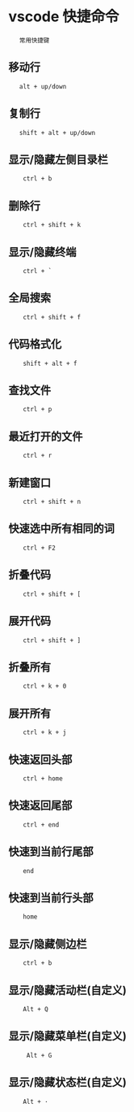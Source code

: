 # vscode 快捷命令

```
   常用快捷键
```

## 移动行

```
   alt + up/down
```


## 复制行

```
   shift + alt + up/down
```

## 显示/隐藏左侧目录栏
    
```
    ctrl + b
```

## 删除行   
 
```
    ctrl + shift + k
```

## 显示/隐藏终端

```
    ctrl + `
```

## 全局搜索

```
    ctrl + shift + f
```


## 代码格式化

```
    shift + alt + f
```


## 查找文件
    
```
    ctrl + p
```

## 最近打开的文件

```
    ctrl + r
```

## 新建窗口
    
```
    ctrl + shift + n
```

## 快速选中所有相同的词

```
    ctrl + F2
```

## 折叠代码

```
    ctrl + shift + [
```

## 展开代码

```
    ctrl + shift + ]
```

## 折叠所有

```
    ctrl + k + 0
```

## 展开所有

```
    ctrl + k + j
```

## 快速返回头部
    
```
    ctrl + home
```

## 快速返回尾部
    
```
    ctrl + end
```

## 快速到当前行尾部
    
```
    end
```

## 快速到当前行头部
    
```
    home
```


## 显示/隐藏侧边栏

```
    ctrl + b
```


## 显示/隐藏活动栏(自定义)

```
    Alt + Q
```


## 显示/隐藏菜单栏(自定义)

```
     Alt + G
```


## 显示/隐藏状态栏(自定义)

```
    Alt + ·
```